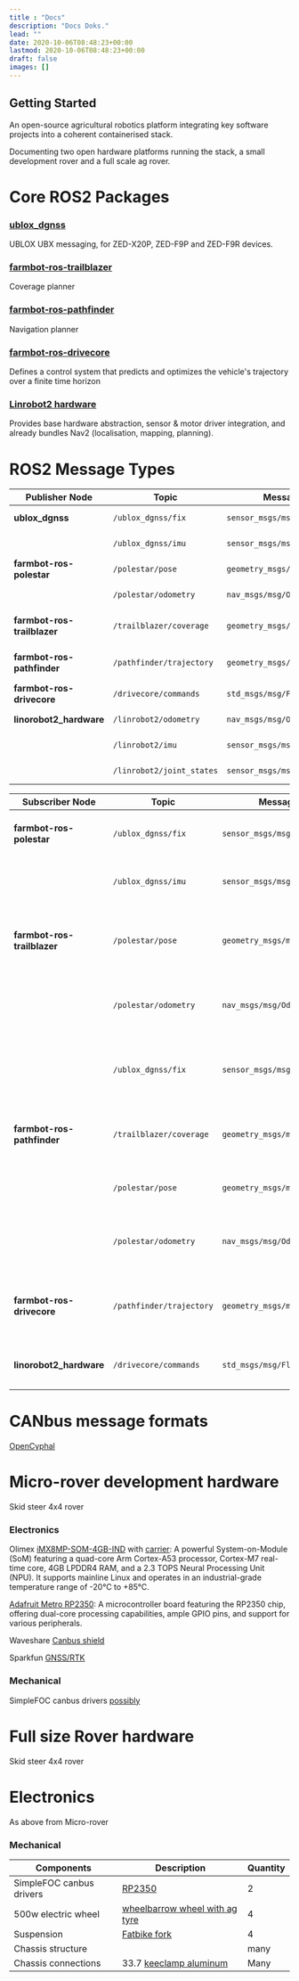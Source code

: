 ```yaml
---
title : "Docs"
description: "Docs Doks."
lead: ""
date: 2020-10-06T08:48:23+00:00
lastmod: 2020-10-06T08:48:23+00:00
draft: false
images: []
---
```


## Getting Started
An open-source agricultural robotics platform integrating key software projects into a coherent containerised stack.

Documenting two open hardware platforms running the stack, a small development rover and a full scale ag rover.

# Core ROS2 Packages

### [ublox_dgnss](https://github.com/aussierobots/ublox_dgnss)
UBLOX UBX messaging, for ZED-X20P, ZED-F9P and ZED-F9R devices. 

### [farmbot-ros-trailblazer](https://github.com/Agroecology-Lab/farmbot_planner)
Coverage planner

### [farmbot-ros-pathfinder](https://github.com/farmbot-ros/pathfinder/tree/develop/src)
Navigation planner

### [farmbot-ros-drivecore](https://github.com/Agroecology-Lab/farmbot_controller)
Defines a control system that predicts and optimizes the vehicle's trajectory over a finite time horizon

### [Linrobot2 hardware](https://github.com/rosmo-robot/linorobot2_hardware/tree/master)
Provides base hardware abstraction, sensor & motor driver integration, and already bundles Nav2 (localisation, mapping, planning).


#  ROS2 Message Types

| Publisher Node              | Topic                     | Message Type                     | Description                            |
| --------------------------- | ------------------------- | -------------------------------- | -------------------------------------- |
| **ublox\_dgnss**            | `/ublox_dgnss/fix`        | `sensor_msgs/msg/NavSatFix`      | GNSS position data.                    |
|                             | `/ublox_dgnss/imu`        | `sensor_msgs/msg/Imu`            | IMU orientation and acceleration.      |
| **farmbot-ros-polestar**    | `/polestar/pose`          | `geometry_msgs/msg/PoseStamped`  | Refined robot pose estimate.           |
|                             | `/polestar/odometry`      | `nav_msgs/msg/Odometry`          | Fused odometry (GNSS + IMU).           |
| **farmbot-ros-trailblazer** | `/trailblazer/coverage`   | `geometry_msgs/msg/PoseArray`    | Coverage path waypoints for the field. |
| **farmbot-ros-pathfinder**  | `/pathfinder/trajectory`  | `geometry_msgs/msg/PoseArray`    | Planned trajectory to follow.          |
| **farmbot-ros-drivecore**   | `/drivecore/commands`     | `std_msgs/msg/Float64MultiArray` | Low-level motor commands.              |
| **linorobot2\_hardware**    | `/linrobot2/odometry`     | `nav_msgs/msg/Odometry`          | Odometry from wheels/encoders.         |
|                             | `/linrobot2/imu`          | `sensor_msgs/msg/Imu`            | IMU data from onboard sensors.         |
|                             | `/linrobot2/joint_states` | `sensor_msgs/msg/JointState`     | Joint positions / wheel angles.        |


| Subscriber Node             | Topic                    | Message Type                     | Purpose                                                       |
| --------------------------- | ------------------------ | -------------------------------- | ------------------------------------------------------------- |
| **farmbot-ros-polestar**    | `/ublox_dgnss/fix`       | `sensor_msgs/msg/NavSatFix`      | Uses GNSS data for pose estimation.                           |
|                             | `/ublox_dgnss/imu`       | `sensor_msgs/msg/Imu`            | Optional: fuses IMU data with GNSS.                           |
| **farmbot-ros-trailblazer** | `/polestar/pose`         | `geometry_msgs/msg/PoseStamped`  | Uses current pose to generate coverage paths.                 |
|                             | `/polestar/odometry`     | `nav_msgs/msg/Odometry`          | Optional: alternative to pose if using odometry.              |
|                             | `/ublox_dgnss/fix`       | `sensor_msgs/msg/NavSatFix`      | Optional: if Polestar is skipped, reads raw GNSS directly.    |
| **farmbot-ros-pathfinder**  | `/trailblazer/coverage`  | `geometry_msgs/msg/PoseArray`    | Receives coverage waypoints from planner.                     |
|                             | `/polestar/pose`         | `geometry_msgs/msg/PoseStamped`  | Uses pose for trajectory execution.                           |
|                             | `/polestar/odometry`     | `nav_msgs/msg/Odometry`          | Optional: improves trajectory following accuracy.             |
| **farmbot-ros-drivecore**   | `/pathfinder/trajectory` | `geometry_msgs/msg/PoseArray`    | Receives planned trajectories to convert into motor commands. |
| **linorobot2\_hardware**    | `/drivecore/commands`    | `std_msgs/msg/Float64MultiArray` | Executes low-level motor commands.                            |


# CANbus message formats

[OpenCyphal](https://opencyphal.org/)

# Micro-rover development hardware

Skid steer 4x4 rover 

### Electronics

Olimex [iMX8MP-SOM-4GB-IND](https://www.olimex.com/Products/SOM/NXP-iMX8/iMX8MP-SOM-4GB-IND/open-source-hardware) with [carrier](https://www.olimex.com/Products/SOM/NXP-iMX8/iMX8MP-SOM-EVB-IND/open-source-hardware): A powerful System-on-Module (SoM) featuring a quad-core Arm Cortex-A53 processor, Cortex-M7 real-time core, 4GB LPDDR4 RAM, and a 2.3 TOPS Neural Processing Unit (NPU). It supports mainline Linux and operates in an industrial-grade temperature range of -20°C to +85°C.

[Adafruit Metro RP2350](https://www.adafruit.com/product/6003): A microcontroller board featuring the RP2350 chip, offering dual-core processing capabilities, ample GPIO pins, and support for various peripherals.

Waveshare [Canbus shield](https://wiki.seeedstudio.com/CAN-BUS_Shield_V2.0/)

Sparkfun [GNSS/RTK](https://www.sparkfun.com/sparkfun-gnss-rtk-l1-l5-breakout-neo-f9p-qwiic.html)

### Mechanical
SimpleFOC canbus drivers [possibly](https://cormack.xyz/L433motordriver/)


# Full size Rover hardware

Skid steer 4x4 rover

# Electronics 
As above from Micro-rover

### Mechanical


| Components                | Description                               | Quantity |
| ------------------------- | ----------------------------------------- | -------- |
|  SimpleFOC canbus drivers |  [RP2350](https://github.com/sequoia-hope/rp2350-motor-controller)    | 2       |
|  500w electric wheel   |    [wheelbarrow wheel with ag tyre](https://www.aliexpress.com/item/1005009662727177.html)   |   4   |
| Suspension              |   [Fatbike fork](https://www.aliexpress.com/item/1005005666919971.html?)    | 4       |
|    Chassis structure      |          | many       |
|  Chassis connections      | 33.7 [keeclamp aluminum](https://www.scaffolding-direct.co.uk/aluminium-90-degree-crossover-33-7mm-kee-lite-l45-6/)   | Many      |






